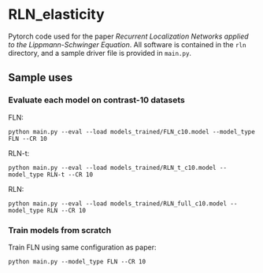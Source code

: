 # RLN_elasticity
Pytorch code used for the paper _Recurrent Localization Networks applied to the Lippmann-Schwinger Equation_. All software is contained in the `rln` directory, and a sample driver file is provided in `main.py`. 

## Sample uses

### Evaluate each model on contrast-10 datasets

FLN:
```
python main.py --eval --load models_trained/FLN_c10.model --model_type FLN --CR 10
```

RLN-t:
```
python main.py --eval --load models_trained/RLN_t_c10.model --model_type RLN-t --CR 10
```

RLN:
```
python main.py --eval --load models_trained/RLN_full_c10.model --model_type RLN --CR 10
```

### Train models from scratch
Train FLN using same configuration as paper: 
```
python main.py --model_type FLN --CR 10
```
